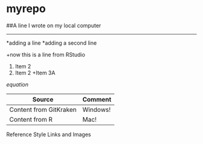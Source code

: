 # myrepo
##A line I wrote on my local computer
****
*adding a line
*adding a second line

+now this is a line from RStudio

1. Item 2
2. Item 2
+Item 3A

$equation$

Source  | Comment
------------- | -------------
Content from GitKraken  | Windows!
Content from R  | Mac!
Reference Style Links and Images
